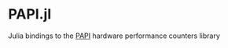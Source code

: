 # PAPI.jl

Julia bindings to the [PAPI](http://icl.cs.utk.edu/papi/index.html) hardware performance counters library
